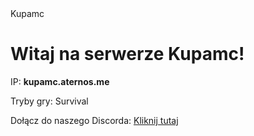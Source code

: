 <!DOCTYPE html>
<html lang="pl">
<head>
    <meta charset="UTF-8">
    <meta name="viewport" content="width=device-width, initial-scale=1.0">
    Kupamc
    <link rel="stylesheet" href="style.css">
</head>
<body>
    <h1>Witaj na serwerze Kupamc!</h1>
    <p>IP: <strong>kupamc.aternos.me</strong></p>
    <p>Tryby gry: Survival
    <p>Dołącz do naszego Discorda: <a href="https://discord.gg/sawePCZDNx">Kliknij tutaj</a></p>
</body>
</html>
